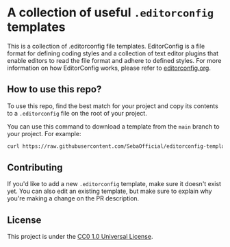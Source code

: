 # A collection of useful `.editorconfig` templates
This is a collection of .editorconfig file templates.
EditorConfig is a file format for defining coding styles and a collection of text editor plugins that enable editors to read the file format and adhere to defined styles.
For more information on how EditorConfig works, please refer to [editorconfig.org](https://editorconfig.org/).

## How to use this repo?
To use this repo, find the best match for your project and copy its contents to a `.editorconfig` file on the root of your project.

You can use this command to download a template from the `main` branch to your project.
For example:

```bash
curl https://raw.githubusercontent.com/SebaOfficial/editorconfig-templates/main/templates/{LANGUAGE}.editorconfig > .editorconfig
```

## Contributing
If you'd like to add a new `.editorconfig` template, make sure it doesn't exist yet.
You can also edit an existing template, but make sure to explain why you're making a change on the PR description.

## License
This project is under the [CC0 1.0 Universal License](https://github.com/SebaOfficial/editorconfig-templates/blob/main/LICENSE).
